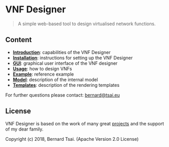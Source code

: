 VNF Designer
============

> A simple web-based tool to design virtualised network functions.

Content
-------

* **[Introduction](introduction.md)**: capabilities of the VNF Designer
* **[Installation](installation.md)**: instructions for setting up the VNF Designer
* **[GUI](ui.md)**: graphical user interface of the VNF designer
* **[Usage](usage.md)**: how to design VNFs
* **[Example](example.md)**: reference example
* **[Model](model.md)**: description of the internal model
* **[Templates](templates.md)**: description of the rendering templates

For further questions please contact: bernard@tsai.eu

License
-------

VNF Designer is based on the work of many great [projects](credits.md) and the support of my dear family.

Copyright (c) 2018, Bernard Tsai. (Apache Version 2.0 License)
